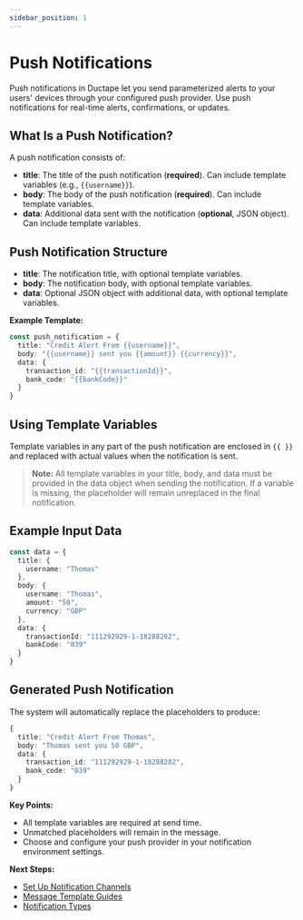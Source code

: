 ```yaml
---
sidebar_position: 1
---
```


# Push Notifications

Push notifications in Ductape let you send parameterized alerts to your users' devices through your configured push provider. Use push notifications for real-time alerts, confirmations, or updates.

## What Is a Push Notification?
A push notification consists of:
- **title**: The title of the push notification (**required**). Can include template variables (e.g., `{{username}}`).
- **body**: The body of the push notification (**required**). Can include template variables.
- **data**: Additional data sent with the notification (**optional**, JSON object). Can include template variables.

## Push Notification Structure
- **title**: The notification title, with optional template variables.
- **body**: The notification body, with optional template variables.
- **data**: Optional JSON object with additional data, with optional template variables.

**Example Template:**
```typescript
const push_notification = {
  title: "Credit Alert From {{username}}",
  body: "{{username}} sent you {{amount}} {{currency}}",
  data: {
    transaction_id: "{{transactionId}}",
    bank_code: "{{bankCode}}"
  }
}
```

## Using Template Variables
Template variables in any part of the push notification are enclosed in `{{ }}` and replaced with actual values when the notification is sent.

> **Note:** All template variables in your title, body, and data must be provided in the data object when sending the notification. If a variable is missing, the placeholder will remain unreplaced in the final notification.

## Example Input Data
```typescript
const data = {
  title: {
    username: "Thomas"
  },
  body: {
    username: "Thomas",
    amount: "50",
    currency: "GBP"
  },
  data: {
    transactionId: "111292929-1-18288282",
    bankCode: "039"
  }
}
```

## Generated Push Notification
The system will automatically replace the placeholders to produce:

```typescript
{
  title: "Credit Alert From Thomas",
  body: "Thomas sent you 50 GBP",
  data: {
    transaction_id: "111292929-1-18288282",
    bank_code: "039"
  }
}
```

**Key Points:**
- All template variables are required at send time.
- Unmatched placeholders will remain in the message.
- Choose and configure your push provider in your notification environment settings.

**Next Steps:**
- [Set Up Notification Channels](../setting-up.md)
- [Message Template Guides](/category/notification-messages)
- [Notification Types](../notifications.md)